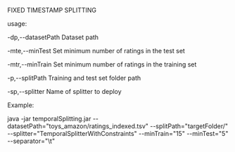 FIXED TIMESTAMP SPLITTING

usage:

 -dp,--datasetPath <arg>   Dataset path
 
 -mte,--minTest <arg>      Set minimum number of ratings in the test set
 
 -mtr,--minTrain <arg>     Set minimum number of ratings in the training set
 
 -p,--splitPath <arg>      Training and test set folder path
 
 -sp,--splitter <arg>      Name of splitter to deploy

Example:

java -jar temporalSplitting.jar --datasetPath="toys_amazon/ratings_indexed.tsv" --splitPath="targetFolder/" --splitter="TemporalSplitterWithConstraints" --minTrain="15" --minTest="5" --separator="\t"

